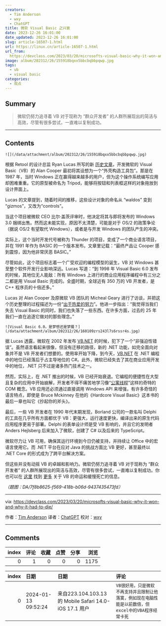 ```yaml
---
creators:
  - Tim Anderson
  - wxy
  - ChatGPT
title: 微软 Visual Basic 之兴衰
date: 2023-12-26 16:01:00
date_updated: 2023-12-26 16:01:00
slug: article-16507-1.html
url: https://linux.cn/article-16507-1.html
url_from: 
  https://devclass.com/2023/03/20/microsofts-visual-basic-why-it-won-and-why-it-had-to-die/
image: album/202312/26/155918bqxx5bbcbqbbpqwp.jpg
tags:
  - vb
  - visual basic
categories:
  - 观点
---
```


## Summary

> 微软仍努力追寻着 VB 对于现称为 “群众开发者” 的人群所展现出的简洁与高效，尽管有很多尝试，一直难以复制成功。

***

<!-- more -->

## Contents

`![](/data/attachment/album/202312/26/155918bqxx5bbcbqbbpqwp.jpg)`

根据 Retool 的设计总监 Ryan Lucas 所写的新 [历史文章](https://retool.com/visual-basic)，开发微软的 Visual Basic（VB）的 Alan Cooper 最初将其设想为一个“外壳构造工具包”。那是在 1987 年，当时 Windows 正在赢得越来越多的用户，但为这个操作系统编写应用却困难重重。它的原型被命名为 Tripod，能够将按钮和列表框这样的对象拖放到设计界面上。

Lucas 的文章提到，随着时间的推移，这些设计对象的命名从 “waldos” 变到 “gizmos”，又改为“controls”。

当这个项目被微软 CEO 比尔·盖茨评审时，他决定将其与即将发布的 Windows 3.0 捆绑出售。然而这未能实现，原因不太清楚，可能是对于 OS/2 的政策争论（据说 OS/2 有望取代 Windows），或者是与开发 Windows 的团队产生的冲突。

实际上，这个当时开发代号被称为 Thunder 的项目，变成了一个商业语言项目，并在 1991 年作为 BASIC 的一个版本发布。文章里记载：“最终产品让 Cooper 感到震惊，因为他非常厌恶 BASIC。”

尽管如此，这个项目标志着一个广受欢迎的编程模型的诞生，VB 对 Windows 甚至整个软件开发行业影响深远。Lucas 写道：“到 1998 年 Visual Basic 6.0 发布的时候，其地位无人能敌：所有 Windows 上进行的商业应用程序编程中有三分之二都是用 Visual Basic 完成的。全盛时期，全球近有 350 万的 VB 开发者，是 C++ 程序员的十倍还多。”

Lucas 对 Alan Cooper 及原微软 VB 团队的 Micheal Geary 进行了访谈，并把这个历史整理的过程描述为一份“[出于热爱的努力](https://twitter.com/ryanlucas/status/1636408576473452544)”。他进一步指出：“我觉得当我们失去 Visual Basic 的同时，我们也失落了一些东西。在许多方面，过去的 25 年我们一直在追逐它做对的那些理念。”

`![Visual Basic 6.0，是梦想还是梦魇？](/data/attachment/album/202312/26/160109zrs243l7s6rssr4s.jpg)`

据 Lucas 透露，微软在 2002 年发布 [VB.NET](http://vb.net/) 的时候，犯下了一个“非强迫性错误”。虽然语言看起来很像，但没有迁移的路径，新的 .NET 功能，如完全面向对象并不是 VB 开发者们想要的。使用率开始下降，到今天，[VB.NET](http://vb.net/) 在 .NET 编程中的地位已经落后于占主导地位的 C#。此外，微软已经失去了其在商业应用开发中的地位，.NET 只不过是诸多热门技术之一。

然而，实际上，在 .NET 推出的时候，VB 已经开始衰退。它编程的便捷性在大型且复杂的应用中开始崩解，开发者不得不痛苦地学习像“[公寓线程](https://learn.microsoft.com/en-us/windows/win32/com/processes--threads--and-apartments)”这样的奇特的 COM 概念。VB 应用还必须通过直接调用 Windows API 来增强，有许多奇怪的语言特点，即使是 Bruce Mckinney 在他的《Hardcore Visual Basic》这本书的最后一章也叫它《抄起你的斧头》。

最后，一些 VB 开发者在 1990 年代末期发现，Borland 公司的一款名叫 Delphi 的工具在几乎所有方面都优于 VB：更强大，运行速度更快，编译出来的原生代码应用程序更易于部署。Delphi 的表单设计师是受 VB 影响的，并且它的发明者 Anders Hejlsberg 后来加入了微软，创建了 C# 以及后来的 TypeScript。

微软尽力让 VB 可用，确保其运行环境到今日仍被支持，并持续让 Office 中的宏语言使用它。而 .NET 平台在应对 Java 的挑战方面比 VB 更好，甚至最终以 .NET Core 的形式成为了跨平台解决方案。

但这些并没有动摇 VB 的卓越和影响力。微软仍努力追寻着 VB 对于现称为 “群众开发者” 的人群所展现出的简洁与高效，尽管有很多尝试，一直难以复制成功。你也可以在 [这里](https://www.theregister.com/2017/02/02/our_strategy_for_visual_basic_has_shifted_microsoft_to_focus_on_core_scenarios/) 找到 [更多](https://www.theregister.com/2014/12/10/hey_dont_forget_visual_basic_says_microsoft_open_source_and_new_features_coming/) 关于 VB 的命运和缓慢死亡的信息。

*（题图：DA/7f8b8625-f569-418b-b06d-9437435473fd）*

---

via: <https://devclass.com/2023/03/20/microsofts-visual-basic-why-it-won-and-why-it-had-to-die/>

作者：[Tim Anderson](https://devclass.com/author/tanderson/) 译者：[ChatGPT](https://linux.cn/lctt/ChatGPT) 校对：[wxy](https://github.com/wxy)

***

## Comments


|   index |   评论 |   收藏 |   点赞 |   分享 |   浏览 |
|--------:|-------:|-------:|-------:|-------:|-------:|
|       0 |      1 |      0 |      0 |      0 |   1175 |

|   index | 日期                | 日期                                                  | 评论                                                                                                 |
|--------:|:--------------------|:------------------------------------------------------|:-----------------------------------------------------------------------------------------------------|
|       0 | 2024-01-13 09:52:24 | 来自223.104.103.13的 Mobile Safari 14.0-iOS 17.1 用户 | `VB很好用，只是微软不再支持并且限制让他落寞，例如现在电脑性能是以前数倍，但excel中的VBA程序经常卡死` |
